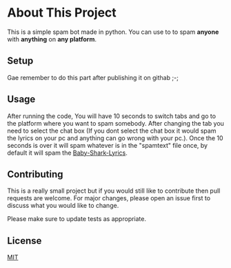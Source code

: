 # About This Project

This is a simple spam bot made in python. You can use to to spam **anyone** with **anything** on **any platform**.

## Setup

Gae remember to do this part after publishing it on githab ;-;

## Usage

After running the code, You will have 10 seconds to switch tabs and go to the platform where you want to spam somebody. After changing the tab you need to select the chat box (If you dont select the chat box it would spam the lyrics on your pc and anything can go wrong with your pc.). Once the 10 seconds is over it will spam whatever is in the "spamtext" file once, by default it will spam the [Baby-Shark-Lyrics](https://genius.com/Pinkfong-baby-shark-lyrics).

## Contributing
This is a really small project but if you would still like to contribute then pull requests are welcome. For major changes, please open an issue first to discuss what you would like to change.

Please make sure to update tests as appropriate.

## License
[MIT](https://choosealicense.com/licenses/mit/)